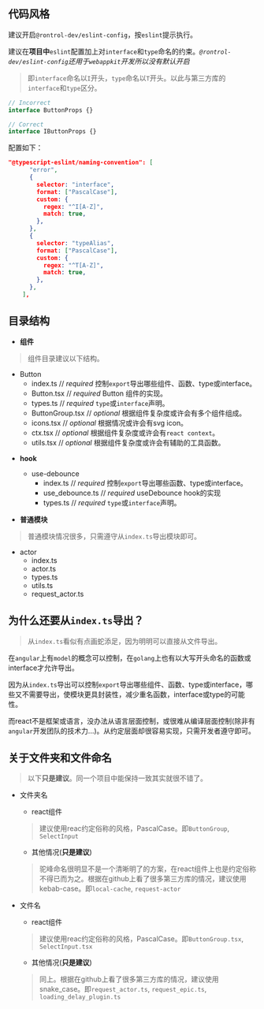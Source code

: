 ## 代码风格
建议开启`@rontrol-dev/eslint-config`，按`eslint`提示执行。

建议在**项目中**`eslint`配置加上对`interface`和`type`命名的约束。*`@rontrol-dev/eslint-config`还用于`webappkit`开发所以没有默认开启*
>即`interface`命名以`I`开头，`type`命名以`T`开头。以此与第三方库的`interface`和`type`区分。
```typescript
// Incorrect
interface ButtonProps {}

// Correct
interface IButtonProps {}
```

配置如下：
```json
"@typescript-eslint/naming-convention": [
      "error",
      {
        selector: "interface",
        format: ["PascalCase"],
        custom: {
          regex: "^I[A-Z]",
          match: true,
        },
      },
      {
        selector: "typeAlias",
        format: ["PascalCase"],
        custom: {
          regex: "^T[A-Z]",
          match: true,
        },
      },
    ],
```

## 目录结构

* **组件**
>组件目录建议以下结构。

  - Button
    - index.ts        // *required* 控制`export`导出哪些组件、函数、type或interface。
    - Button.tsx      // *required* Button 组件的实现。
    - types.ts        // *required* `type`或`interface`声明。
    - ButtonGroup.tsx // *optional* 根据组件复杂度或许会有多个组件组成。
    - icons.tsx       // *optional* 根据情况或许会有svg icon。
    - ctx.tsx         // *optional* 根据组件复杂度或许会有`react context`。
    - utils.tsx       // *optional* 根据组件复杂度或许会有辅助的工具函数。

* **hook**
  - use-debounce
    - index.ts       // *required* 控制`export`导出哪些函数、type或interface。
    - use_debounce.ts // *required* useDebounce hook的实现
    - types.ts       // *required* `type`或`interface`声明。

* **普通模块**
>普通模块情况很多，只需遵守从`index.ts`导出模块即可。
   - actor
     - index.ts
     - actor.ts
     - types.ts
     - utils.ts
     - request_actor.ts

## 为什么还要从`index.ts`导出？
> 从`index.ts`看似有点画蛇添足，因为明明可以直接从文件导出。

在`angular`上有`model`的概念可以控制，在`golang`上也有以大写开头命名的函数或interface才允许导出。

因为从`index.ts`导出可以控制`export`导出哪些组件、函数、type或interface，哪些又不需要导出，使模块更具封装性，减少重名函数，interface或type的可能性。

而react不是框架或语言，没办法从语言层面控制，或很难从编译层面控制(除非有`angular`开发团队的技术力...)。从约定层面却很容易实现，只需开发者遵守即可。

## 关于文件夹和文件命名
>以下**只是建议**。同一个项目中能保持一致其实就很不错了。

* 文件夹名
  - react组件
  >建议使用reac约定俗称的风格，PascalCase。即`ButtonGroup`, `SelectInput`
  - 其他情况(**只是建议**)
  >驼峰命名很明显不是一个清晰明了的方案，在react组件上也是约定俗称不得已而为之。根据在github上看了很多第三方库的情况，建议使用kebab-case。即`local-cache`, `request-actor`

* 文件名
  - react组件
  >建议使用reac约定俗称的风格，PascalCase。即`ButtonGroup.tsx`, `SelectInput.tsx`
  - 其他情况(**只是建议**)
  >同上。根据在github上看了很多第三方库的情况，建议使用snake_case。即`request_actor.ts`, `request_epic.ts`, `loading_delay_plugin.ts`
